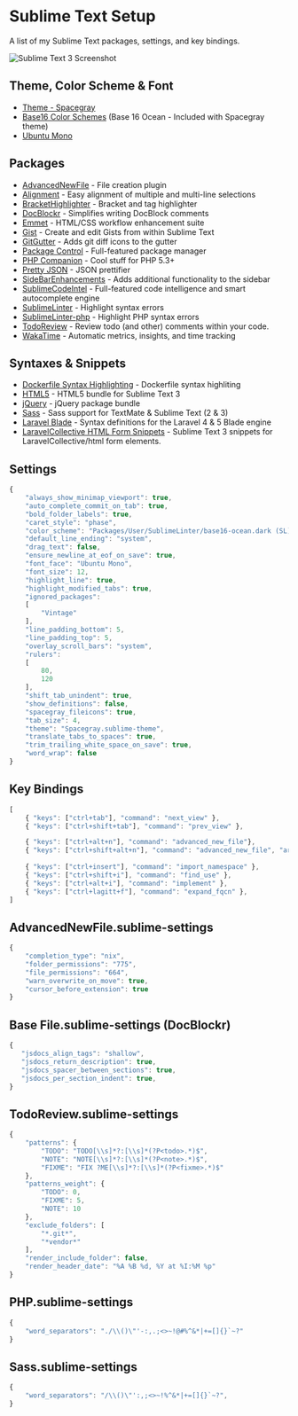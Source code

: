 Sublime Text Setup
==================

A list of my Sublime Text packages, settings, and key bindings.

![Sublime Text 3 Screenshot](https://raw.github.com/PHLAK/sublime-text/master/screenshot.png)


Theme, Color Scheme & Font
--------------------------

  * [Theme - Spacegray](https://github.com/kkga/spacegray)
  * [Base16 Color Schemes](https://github.com/chriskempson/base16-textmate) (Base 16 Ocean - Included with Spacegray theme)
  * [Ubuntu Mono](http://font.ubuntu.com/)


Packages
--------

  * [AdvancedNewFile](https://github.com/skuroda/Sublime-AdvancedNewFile) - File creation plugin
  * [Alignment](https://github.com/wbond/sublime_alignment) - Easy alignment of multiple and multi-line selections
  * [BracketHighlighter](https://github.com/facelessuser/BracketHighlighter) - Bracket and tag highlighter
  * [DocBlockr](https://github.com/spadgos/sublime-jsdocs) - Simplifies writing DocBlock comments
  * [Emmet](https://github.com/sergeche/emmet-sublime) - HTML/CSS workflow enhancement suite
  * [Gist](https://github.com/condemil/Gist) - Create and edit Gists from within Sublime Text
  * [GitGutter](https://github.com/jisaacks/GitGutter) - Adds git diff icons to the gutter
  * [Package Control](https://github.com/wbond/sublime_package_control) - Full-featured package manager
  * [PHP Companion](https://github.com/erichard/SublimePHPCompanion) - Cool stuff for PHP 5.3+
  * [Pretty JSON](https://github.com/dzhibas/SublimePrettyJson) - JSON prettifier
  * [SideBarEnhancements](https://github.com/titoBouzout/SideBarEnhancements) - Adds additional functionality to the sidebar
  * [SublimeCodeIntel](https://github.com/Kronuz/SublimeCodeIntel) - Full-featured code intelligence and smart autocomplete engine
  * [SublimeLinter](https://github.com/SublimeLinter/SublimeLinter) - Highlight syntax errors
  * [SublimeLinter-php](https://github.com/SublimeLinter/SublimeLinter-php) - Highlight PHP syntax errors
  * [TodoReview](https://github.com/jonathandelgado/SublimeTodoReview) - Review todo (and other) comments within your code.
  * [WakaTime](https://github.com/wakatime/sublime-wakatime) - Automatic metrics, insights, and time tracking


Syntaxes & Snippets
-------------------

  * [Dockerfile Syntax Highlighting](https://github.com/asbjornenge/Dockerfile.tmLanguage) - Dockerfile syntax highliting
  * [HTML5](https://github.com/mrmartineau/HTML5) - HTML5 bundle for Sublime Text 3
  * [jQuery](https://github.com/SublimeText/jQuery) - jQuery package bundle
  * [Sass](https://github.com/nathos/sass-textmate-bundle) - Sass support for TextMate & Sublime Text (2 & 3)
  * [Laravel Blade](https://github.com/Medalink/laravel-blade) - Syntax definitions for the Laravel 4 & 5 Blade engine
  * [LaravelCollective HTML Form Snippets](https://github.com/PHLAK/laravelcollective-html-form-snippets) - Sublime Text 3 snippets for LaravelCollective/html form elements.


Settings
--------
```js
{
	"always_show_minimap_viewport": true,
	"auto_complete_commit_on_tab": true,
	"bold_folder_labels": true,
	"caret_style": "phase",
	"color_scheme": "Packages/User/SublimeLinter/base16-ocean.dark (SL).tmTheme",
	"default_line_ending": "system",
	"drag_text": false,
	"ensure_newline_at_eof_on_save": true,
	"font_face": "Ubuntu Mono",
	"font_size": 12,
	"highlight_line": true,
	"highlight_modified_tabs": true,
	"ignored_packages":
	[
		"Vintage"
	],
	"line_padding_bottom": 5,
	"line_padding_top": 5,
	"overlay_scroll_bars": "system",
	"rulers":
	[
		80,
		120
	],
	"shift_tab_unindent": true,
	"show_definitions": false,
	"spacegray_fileicons": true,
	"tab_size": 4,
	"theme": "Spacegray.sublime-theme",
	"translate_tabs_to_spaces": true,
	"trim_trailing_white_space_on_save": true,
	"word_wrap": false
}
```


Key Bindings
------------
```js
[
    { "keys": ["ctrl+tab"], "command": "next_view" },
    { "keys": ["ctrl+shift+tab"], "command": "prev_view" },

    { "keys": ["ctrl+alt+n"], "command": "advanced_new_file"},
    { "keys": ["ctrl+shift+alt+n"], "command": "advanced_new_file", "args": {"is_python": true}},
    
    { "keys": ["ctrl+insert"], "command": "import_namespace" },
    { "keys": ["ctrl+shift+i"], "command": "find_use" },
    { "keys": ["ctrl+alt+i"], "command": "implement" },
    { "keys": ["ctrl+lagitt+f"], "command": "expand_fqcn" },
]
```


AdvancedNewFile.sublime-settings
--------------------------------
```js
{
    "completion_type": "nix",
    "folder_permissions": "775",
    "file_permissions": "664",
    "warn_overwrite_on_move": true,
    "cursor_before_extension": true
}
```


Base File.sublime-settings (DocBlockr)
--------------------------------------
```js
{
   "jsdocs_align_tags": "shallow",
   "jsdocs_return_description": true,
   "jsdocs_spacer_between_sections": true,
   "jsdocs_per_section_indent": true,
}
```


TodoReview.sublime-settings
--------------------------------------
```js
{
    "patterns": {
        "TODO": "TODO[\\s]*?:[\\s]*(?P<todo>.*)$",
        "NOTE": "NOTE[\\s]*?:[\\s]*(?P<note>.*)$",
        "FIXME": "FIX ?ME[\\s]*?:[\\s]*(?P<fixme>.*)$"
    },
    "patterns_weight": {
    	"TODO": 0,
        "FIXME": 5,
        "NOTE": 10
    },
    "exclude_folders": [
        "*.git*",
        "*vendor*"
    ],
    "render_include_folder": false,
    "render_header_date": "%A %B %d, %Y at %I:%M %p"
}
```


PHP.sublime-settings
--------------------
```js
{
    "word_separators": "./\\()\"'-:,.;<>~!@#%^&*|+=[]{}`~?"
}
```


Sass.sublime-settings
---------------------
```js
{
    "word_separators": "/\\()\"':,;<>~!%^&*|+=[]{}`~?",
}
```
